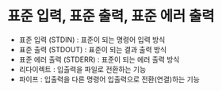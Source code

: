 # 표준 입력, 표준 출력, 표준 에러 출력

- 표준 입력 (STDIN) : 표준이 되는 명령어 입력 방식
- 표준 출력 (STDOUT) : 표준이 되는 결과 출력 방식
- 표준 에러 출력 (STDERR) : 표준이 되는 에러 출력 방식
- 리다이렉트 : 입출력을 파일로 전환하는 기능
- 파이프 : 입출력을 다른 명령어 입출력으로 전환(연결)하는 기능